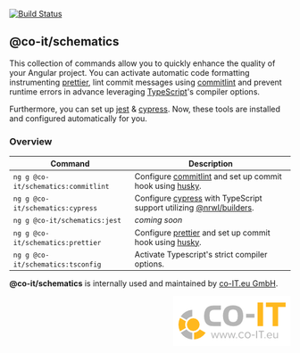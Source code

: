 [![Build Status](https://travis-ci.org/co-IT/schematics.svg?branch=master)](https://travis-ci.org/co-IT/schematics)

## @co-it/schematics

This collection of commands allow you to quickly enhance the quality of your
Angular project.
You can activate automatic code formatting instrumenting [prettier],
lint commit messages using [commitlint] and prevent runtime errors in advance
leveraging [TypeScript]'s compiler options.

Furthermore, you can set up [jest] & [cypress]. Now, these tools are installed
and configured automatically for you.

### Overview

| Command                             | Description                                                             |
| ----------------------------------- | ----------------------------------------------------------------------- |
| `ng g @co-it/schematics:commitlint` | Configure [commitlint] and set up commit hook using [husky].            |
| `ng g @co-it/schematics:cypress`    | Configure [cypress] with TypeScript support utilizing [@nrwl/builders]. |
| `ng g @co-it/schematics:jest`       | _coming soon_                                                           |
| `ng g @co-it/schematics:prettier`   | Configure [prettier] and set up commit hook using [husky].              |
| `ng g @co-it/schematics:tsconfig`   | Activate Typescript's strict compiler options.                          |

**@co-it/schematics** is internally used and maintained by [co-IT.eu GmbH](https://co-IT.eu).

<img align="right" alt="Orange co-IT.eu GmbH Logo" src="./assets/co-it.logo.png">

[commitlint]: https://github.com/conventional-changelog/commitlint
[cypress]: https://www.cypress.io/
[husky]: https://github.com/typicode/husky
[jest]: https://jestjs.io/
[prettier]: https://prettier.io/
[typescript]: https://www.typescriptlang.org/
[@nrwl/builders]: https://github.com/nrwl/nx/tree/master/packages/builders
